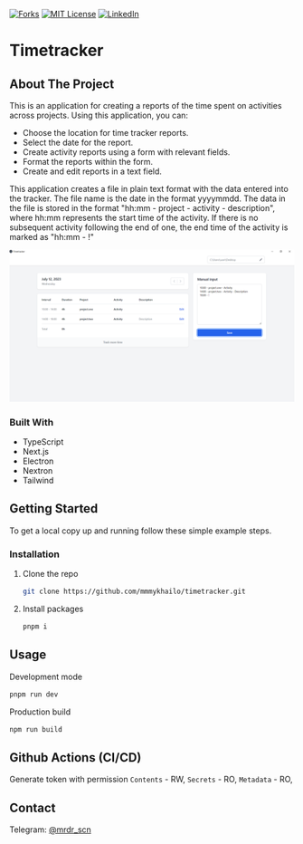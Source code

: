 [![Forks][forks-shield]][forks-url]
[![MIT License][license-shield]][license-url]
[![LinkedIn][linkedin-shield]][linkedin-url]

# Timetracker

## About The Project

This is an application for creating a reports of the time spent on activities across projects.
Using this application, you can:

- Choose the location for time tracker reports.
- Select the date for the report.
- Create activity reports using a form with relevant fields.
- Format the reports within the form.
- Create and edit reports in a text field.

This application creates a file in plain text format with the data entered into the tracker.
The file name is the date in the format yyyymmdd. The data in the file is stored in the format "hh:mm - project - activity - description", where hh:mm represents the start time of the activity. If there is no subsequent activity following the end of one, the end time of the activity is marked as "hh:mm - !"

![Timetracker Screen Shot](resources/app-screenshot.png)

### Built With

- TypeScript
- Next.js
- Electron
- Nextron
- Tailwind

## Getting Started

To get a local copy up and running follow these simple example steps.

### Installation

1. Clone the repo
   ```sh
   git clone https://github.com/mmmykhailo/timetracker.git
   ```
2. Install packages

   ```sh
   pnpm i
   ```

## Usage

Development mode

```sh
pnpm run dev
```

Production build

```sh
npm run build
```

## Github Actions (CI/CD)

Generate token with permission `Contents` - RW, `Secrets` - RO, `Metadata` - RO,

## Contact

Telegram: [@mrdr_scn](https://t.me/mrdr_scn)

<!-- MARKDOWN LINKS & IMAGES -->
<!-- https://www.markdownguide.org/basic-syntax/#reference-style-links -->

[forks-shield]: https://img.shields.io/github/forks/mmmykhailo/timetracker.svg?style=for-the-badge
[forks-url]: https://github.com/mmmykhailo/timetracker/network/members
[stars-shield]: https://img.shields.io/github/stars/mmmykhailo/timetracker.svg?style=for-the-badge
[license-shield]: https://img.shields.io/github/license/mmmykhailo/timetracker.svg?style=for-the-badge
[license-url]: https://github.com/mmmykhailo/timetracker/blob/master/LICENSE.txt
[linkedin-shield]: https://img.shields.io/badge/-LinkedIn-black.svg?style=for-the-badge&logo=linkedin&colorB=555
[linkedin-url]: https://linkedin.com/in/mmmykhailo
[product-screenshot]: images/screenshot.png
